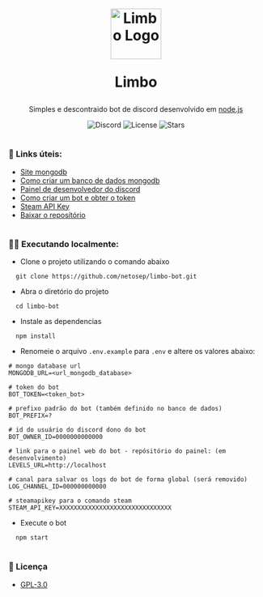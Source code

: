 <h1 align="center">
    <img src="https://i.imgur.com/E9hTV64.png" alt="Limbo Logo" width="100">
    <p>Limbo</p>
</h1>

<div align="center">
    <p>Simples e descontraido bot de discord desenvolvido em <a href="https://nodejs.dev/download/">node.js</a></p>
    <img alt="Discord" src="https://img.shields.io/discord/688110275789979657?color=black&label=discord&logo=discord&logoColor=white">
    <img alt="License" src="https://img.shields.io/github/license/netosep/limbo-bot?color=black">
    <img alt="Stars" src="https://img.shields.io/github/stars/netosep/limbo-bot?color=black&logo=node.js&logoColor=white">
</div>

#

### 🔗 Links úteis:
<ul>
    <li><a href="https://account.mongodb.com/account/login">Site mongodb</a></li>
    <li><a href="#">Como criar um banco de dados mongodb</a></li>
    <li><a href="https://discord.com/developers/applications">Painel de desenvolvedor do discord</a></li>
    <li><a href="#">Como criar um bot e obter o token</a></li>
    <li><a href="https://steamcommunity.com/dev/apikey">Steam API Key</a></li>
    <li><a href="https://github.com/netosep/limbo-bot/archive/refs/heads/main.zip">Baixar o reposítório</a></li>
</ul>

#

### 👨‍💻 Executando localmente:
- Clone o projeto utilizando o comando abaixo
```
  git clone https://github.com/netosep/limbo-bot.git
```

- Abra o diretório do projeto
```
  cd limbo-bot
```

- Instale as dependencias
```
  npm install
```

- Renomeie o arquivo `.env.example` para `.env` e altere os valores abaixo:
```env
# mongo database url
MONGODB_URL=<url_mongodb_database>

# token do bot
BOT_TOKEN=<token_bot>

# prefixo padrão do bot (também definido no banco de dados)
BOT_PREFIX=?

# id do usuário do discord dono do bot
BOT_OWNER_ID=0000000000000

# link para o painel web do bot - repósitório do painel: (em desenvolvimento)
LEVELS_URL=http://localhost

# canal para salvar os logs do bot de forma global (será removido)
LOG_CHANNEL_ID=000000000000

# steamapikey para o comando steam
STEAM_API_KEY=XXXXXXXXXXXXXXXXXXXXXXXXXXXXXXX
```

- Execute o bot
```bash
  npm start
```

#

### 📑 Licença

- [GPL-3.0](https://github.com/netosep/limbo-bot/blob/main/LICENSE.md)
